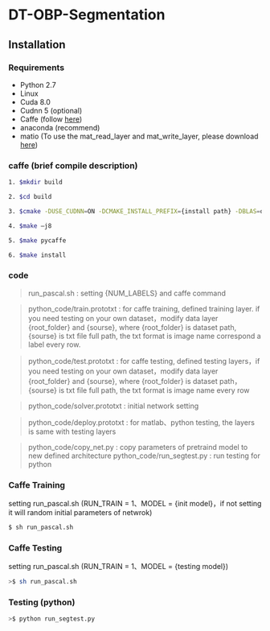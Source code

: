 # DT-OBP-Segmentation 
## Installation
### Requirements

  - Python 2.7 
  - Linux
  - Cuda 8.0
  - Cudnn 5 (optional)
  - Caffe (follow [here](https://github.com/xmyqsh/deeplab-v2))
  - anaconda (recommend)
  - matio (To use the mat_read_layer and mat_write_layer, please download [here](https://sourceforge.net/projects/matio/files/matio/1.5.2/))

### caffe (brief compile description)
```sh
1. $mkdir build

2. $cd build

3. $cmake -DUSE_CUDNN=ON -DCMAKE_INSTALL_PREFIX={install path} -DBLAS=open -DBUILD_matlab=ON ..

4. $make –j8

5. $make pycaffe

6. $make install
```

### code 
>run_pascal.sh : setting {NUM_LABELS} and caffe command 

>python_code/train.prototxt : for caffe training, defined training layer. if you need testing on your own dataset，modify data layer {root_folder} and {sourse}, where {root_folder} is dataset path, {sourse} is txt file full path, the txt format is image name correspond a label every row.

>python_code/test.prototxt : 
for caffe testing, defined testing layers，if you need testing on your own dataset，modify data layer {root_folder} and {sourse}, where {root_folder} is dataset path，{sourse} is txt file full path, the txt format is image name every row

>python_code/solver.prototxt : initial network setting

>python_code/deploy.prototxt : for matlab、python testing, the layers is same with testing layers

>python_code/copy_net.py : copy parameters of pretraind model to new defined architecture
>python_code/run_segtest.py : run testing for python 

### Caffe Training 
setting run_pascal.sh (RUN_TRAIN = 1、MODEL = {init model}，if not setting it will random initial parameters of netwrok)
```sh
$ sh run_pascal.sh
```
### Caffe Testing 
setting run_pascal.sh (RUN_TRAIN = 1、MODEL = {testing model})
```sh
>$ sh run_pascal.sh
```
### Testing (python)
```sh
>$ python run_segtest.py
```
